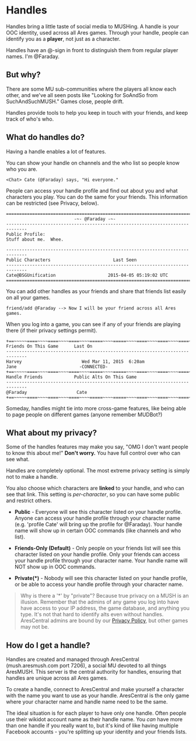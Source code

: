 Handles
====

Handles bring a little taste of social media to MUSHing. A handle is your OOC identity, used across all Ares games.  Through your handle, people can identify you as a **player**, not just as a character.

Handles have an @-sign in front to distinguish them from regular player names.  I'm @Faraday.

But why?
----

There are some MU sub-communities where the players all know each other, and we've all seen posts like "Looking for SoAndSo from SuchAndSuchMUSH."  Games close, people drift.

Handles provide tools to help you keep in touch with your friends, and keep track of who's who.

What do handles do?
----

Having a handle enables a lot of features. 

You can show your handle on channels and the who list so people know who you are.

    <Chat> Cate (@Faraday) says, "Hi everyone."

People can access your handle profile and find out about you and what characters you play.  You can do the same for your friends.  This information can be restricted (see Privacy, below).

    ==============================================================================
                              -~- @Faraday -~-                           
    ------------------------------------------------------------------------------
    Public Profile:
    Stuff about me.  Whee.
    
    ------------------------------------------------------------------------------
    Public Characters                        Last Seen
    ------------------------------------------------------------------------------
    Cate@BSGUnification                    2015-04-05 05:19:02 UTC
    ==============================================================================

You can add other handles as your friends and share that friends list easily on all your games.

    friend/add @Faraday --> Now I will be your friend across all Ares games.

When you log into a game, you can see if any of your friends are playing there (if their privacy settings permit).

    +==~~~~~====~~~~====~~~~====~~~~=====~~~~=====~~~~====~~~~====~~~~====~~~~~==+
    Friends On This Game      Last On
    ------------------------------------------------------------------------------
    Harvey                       Wed Mar 11, 2015  6:20am
    Jane                        -CONNECTED-
    +==~~~~~====~~~~====~~~~====~~~~=====~~~~=====~~~~====~~~~====~~~~====~~~~~==+
    Handle Friends            Public Alts On This Game
    ------------------------------------------------------------------------------
    @Faraday                   Cate
    +==~~~~~====~~~~====~~~~====~~~~=====~~~~=====~~~~====~~~~====~~~~====~~~~~==+

Someday, handles might tie into more cross-game features, like being able to page people on different games (anyone remember MUDBot?)

What about my privacy?
----

Some of the handles features may make you say, "OMG I don't want people to know this about me!"  **Don't worry.**  You have full control over who can see what.

Handles are completely optional. The most extreme privacy setting is simply not to make a handle. 

You also choose which characters are **linked** to your handle, and who can see that link.   This setting is *per-character*, so you can have some public and restrict others.

* **Public** - Everyone will see this character listed on your handle profile.  Anyone can access your handle profile through your character name (e.g. 'profile Cate' will bring up the profile for @Faraday).  Your handle name will show up in certain OOC commands (like channels and who list).  

* **Friends-Only (Default)** - Only people on your friends list will see this character listed on your handle profile.  Only your friends can access your handle profile through your character name. Your handle name will NOT show up in OOC commands.  

* **Private(*)** - Nobody will see this character listed on your handle profile, or be able to access your handle profile through your character name.

> Why is there a '*' by "private"?  Because true privacy on a MUSH is an illusion.  Remember that the admins of any game you log into have have access to your IP address, the game database, and anything you type.  It's not that hard to identify alts even without handles.  AresCentral admins are bound by our [Privacy Policy](http://www.aresmush.com/privacy), but other games may not be.

How do I get a handle?
----

Handles are created and managed through AresCentral (mush.aresmush.com port 7206), a social MU devoted to all things AresMUSH.  This server is the central authority for handles, ensuring that handles are unique across all Ares games. 

To create a handle, connect to AresCentral and make yourself a character with the name you want to use as your handle. AresCentral is the only game where your character name and handle name need to be the same.  

The ideal situation is for each player to have only one handle.  Often people use their wikidot account name as their handle name.  You *can* have more than one handle if you really want to, but it's kind of like having multiple Facebook accounts - you're splitting up your identity and your friends lists.